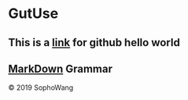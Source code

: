 # GutUse

## This is a [link](https://guides.github.com/activities/hello-world/) for github hello world 

## [MarkDown](http://www.markdown.cn/) Grammar

&copy; 2019 SophoWang

